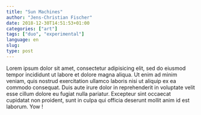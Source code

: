 ```yaml
---
title: "Sun Machines"
author: "Jens-Christian Fischer"
date: 2018-12-30T14:51:53+01:00
categories: ["art"]
tags: ["duo", "experimental"]
language: en
slug:
type: post
---
```


Lorem ipsum dolor sit amet, consectetur adipisicing elit, sed do eiusmod
tempor incididunt ut labore et dolore magna aliqua. Ut enim ad minim veniam,
quis nostrud exercitation ullamco laboris nisi ut aliquip ex ea commodo
consequat. Duis aute irure dolor in reprehenderit in voluptate velit esse
cillum dolore eu fugiat nulla pariatur. Excepteur sint occaecat cupidatat non
proident, sunt in culpa qui officia deserunt mollit anim id est laborum. Yow !


